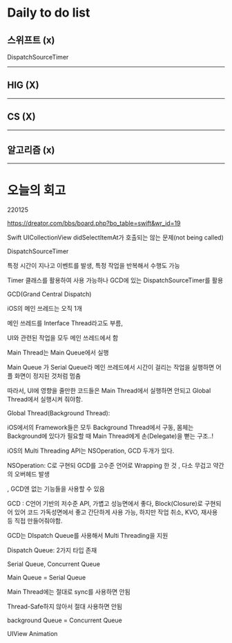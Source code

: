 # Daily to do list
## 스위프트 (x)   
DispatchSourceTimer
- - -
## HIG (X)   

-- - -
## CS (X)   

- - -
## 알고리즘 (x)   

---------
# 오늘의 회고
220125

https://dreator.com/bbs/board.php?bo_table=swift&wr_id=19

Swift UICollectionView didSelectItemAt가 호출되는 않는 문제(not being called)



DispatchSourceTimer

특정 시간이 지나고 이벤트를 발생, 특정 작업을 반복해서 수행도 가능

Timer 클래스를 활용하여 사용 가능하나 GCD에 있는 DispatchSourceTimer를 활용

GCD(Grand Central Dispatch)

iOS의 메인 쓰레드는 오직 1개

메인 쓰레드를 Interface Thread라고도 부름,

UI와 관련된 작업을 모두 메인 쓰레드에서 함

Main Thread는 Main Queue에서 실행

Main Queue 가 Serial Queue라 메인 쓰레드에서 시간이 걸리는 작업을 실행하면 어플 화면이 정지된 것처럼 멈춤

따라서, UI에 영향을 줄만한 코드들은 Main Thread에서 실행하면 안되고 Global Thread에서 실행시켜 줘야함.

Global Thread(Background Thread):

iOS에서의 Framework들은 모두 Background Thread에서 구동, 몸체는 Background에 있다가 필요할 때 Main Thread에게 손(Delegate)을 뻗는 구조..!

iOS의 Multi Threading API는 NSOperation, GCD 두개가 있다.

NSOperation: C로 구현되 GCD를 고수준 언어로 Wrapping 한 것 , 다소 무겁고 약간의 오버헤드 발생

, GCD엔 없는 기능들을 사용할 수 있음

GCD : C언어 기반의 저수준 API, 가볍고 성능면에서 좋다, Block(Closure)로 구현되어 있어 코드 가독성면에서 좋고 간단하게 사용 가능, 하지만 작업 취소, KVO, 재사용 등 직접 만들어줘야함.

GCD는 DIspatch Queue를 사용해서 Multi Threading을 지원

Dispatch Queue: 2가지 타입 존재

Serial Queue, Concurrent Queue

Main Queue = Serial Queue

Main Thread에는 절대로 sync를 사용하면 안됨

Thread-Safe하지 않아서 절대 사용하면 안됨

background Queue = Concurrent Queue







UIView Animation
